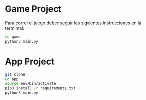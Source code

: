 # Game Project

Para correr el juego debes seguir las siguientes instrucciones en la termimal:

```sh
cd game
python3 main.py
```

# App Project

```sh
git clone
cd app
source env/bin/activate
pip3 install -r requirements.txt
python3 main.py
```